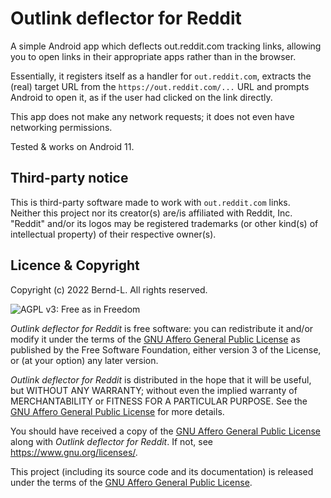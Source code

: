 # Outlink deflector for Reddit

A simple Android app which deflects out.reddit.com tracking links, allowing you to open links in
their appropriate apps rather than in the browser.

Essentially, it registers itself as a handler for `out.reddit.com`, extracts the (real) target URL
from the `https://out.reddit.com/...` URL and prompts Android to open it, as if the user had clicked
on the link directly.

This app does not make any network requests; it does not even have networking permissions.

Tested & works on Android 11.

## Third-party notice

This is third-party software made to work with `out.reddit.com` links.  
Neither this project nor its creator(s) are/is affiliated with Reddit, Inc.     
"Reddit" and/or its logos may be registered trademarks (or other kind(s) of intellectual property)
of their respective owner(s).

## Licence & Copyright

Copyright (c) 2022 Bernd-L. All rights reserved.

![AGPL v3: Free as in Freedom](https://www.gnu.org/graphics/agplv3-with-text-162x68.png)

_Outlink deflector for Reddit_ is free software: you can redistribute it and/or modify it under the
terms of the [GNU Affero General Public License](/LICENSE.md) as published by the Free Software
Foundation, either version 3 of the License, or (at your option) any later version.

_Outlink deflector for Reddit_ is distributed in the hope that it will be useful, but WITHOUT ANY
WARRANTY; without even the implied warranty of MERCHANTABILITY or FITNESS FOR A PARTICULAR PURPOSE.
See the [GNU Affero General Public License](/LICENSE.md) for more details.

You should have received a copy of the [GNU Affero General Public License](/LICENSE.md) along with
_Outlink deflector for Reddit_. If not, see <https://www.gnu.org/licenses/>.

This project (including its source code and its documentation) is released under the terms of
the [GNU Affero General Public License](/LICENSE.md).
